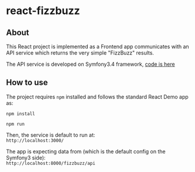 # react-fizzbuzz

## About
This React project is implemented as a Frontend app communicates with an API service which returns the very simple "FizzBuzz" results.

The API service is developed on Symfony3.4 framework, [code is here](https://github.com/ingram0451/symfony3_api)


## How to use
The project requires `npm` installed and follows the standard React Demo app as:

```
npm install
```

```
npm run
```

Then, the service is default to run at:  
`http://localhost:3000/`

The app is expecting data from (which is the default config on the Symfony3 side):  
`http://localhost:8000/fizzbuzz/api`
